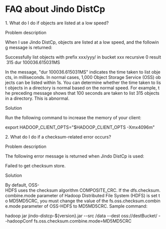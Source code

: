 # FAQ about Jindo DistCp

1. What do I do if objects are listed at a low speed?

Problem description

When I use Jindo DistCp, objects are listed at a low speed, and the following message is returned:

Successfully list objects with prefix xxx/yyy/ in bucket xxx recursive 0 result 315 dur 100036.615031MS

In the message, "dur 100036.615031MS" indicates the time taken to list objects, in milliseconds. In normal cases, 1,000 Object Storage Service (OSS) objects can be listed within 1s. You can determine whether the time taken to list objects in a directory is normal based on the normal speed. For example, the preceding message shows that 100 seconds are taken to list 315 objects in a directory. This is abnormal. 

Solution

Run the following command to increase the memory of your client:

export HADOOP\_CLIENT\_OPTS="$HADOOP\_CLIENT\_OPTS -Xmx4096m"

2. What do I do if a checksum-related error occurs?

Problem description

The following error message is returned when Jindo DistCp is used:

Failed to get checksum store.

Solution

By default, OSS-HDFS uses the checksum algorithm COMPOSITE\_CRC. If the dfs.checksum.combine.mode parameter of Hadoop Distributed File System (HDFS) is set to MD5MD5CRC, you must change the value of the fs.oss.checksum.combine.mode parameter of OSS-HDFS to MD5MD5CRC. Sample command: 

hadoop jar jindo-distcp-${version}.jar --src /data --dest oss://destBucket/ --hadoopConf fs.oss.checksum.combine.mode=MD5MD5CRC